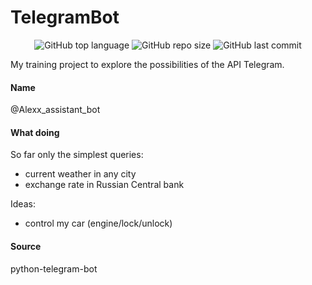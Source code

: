 # TelegramBot

<p align="center">
<img alt="GitHub top language" src="https://img.shields.io/github/languages/top/AlexxSandbox/MyTelegramBot">
<img alt="GitHub repo size" src="https://img.shields.io/github/repo-size/AlexxSandbox/MyTelegramBot">
<img alt="GitHub last commit" src="https://img.shields.io/github/last-commit/AlexxSandbox/MyTelegramBot">
</p>

My training project to explore the possibilities of the API Telegram.

#### Name

@Alexx_assistant_bot

#### What doing

So far only the simplest queries:
- current weather in any city
- exchange rate in Russian Central bank

Ideas:
- control my car (engine/lock/unlock)

#### Source

python-telegram-bot

